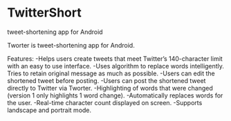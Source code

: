 TwitterShort
============

tweet-shortening app for Android

Tworter is tweet-shortening app for Android.

Features: 
-Helps users create tweets that meet Twitter’s 140-character limit with an easy to use interface. 
-Uses algorithm to replace words intelligently. Tries to retain original message as much as possible. 
-Users can edit the shortened tweet before posting. 
-Users can post the shortened tweet directly to Twitter via Tworter. 
-Highlighting of words that were changed (version 1 only highlights 1 word change). 
-Automatically replaces words for the user. 
-Real-time character count displayed on screen. 
-Supports landscape and portrait mode.

